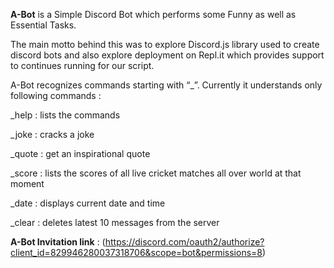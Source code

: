 **A-Bot** is a Simple Discord Bot which performs some Funny as well as Essential Tasks.

The main motto behind this was to explore Discord.js library used to create discord bots and also explore deployment on Repl.it which provides support to continues running for our script.

A-Bot recognizes commands starting with “_”.
Currently it understands only following commands :

_help : lists the commands

_joke : cracks a joke

_quote : get an inspirational quote

_score : lists the scores of all live cricket matches all over world at that moment

_date : displays current date and time

_clear : deletes latest 10 messages from the server


__**A-Bot Invitation link**__ : (https://discord.com/oauth2/authorize?client_id=829946280037318706&scope=bot&permissions=8)
